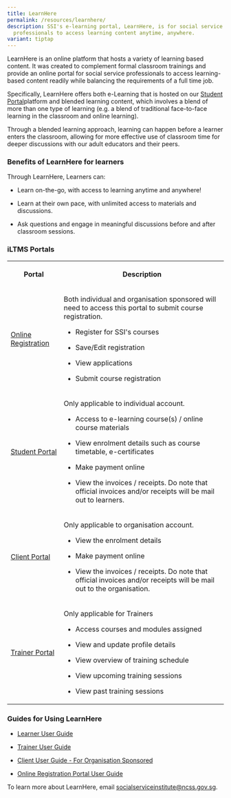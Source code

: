 ```yaml
---
title: LearnHere
permalink: /resources/learnhere/
description: SSI's e-learning portal, LearnHere, is for social service
  professionals to access learning content anytime, anywhere.
variant: tiptap
---
```

<p>LearnHere is an online platform that hosts a variety of learning based
content. It was created to complement formal classroom trainings and provide
an online portal for social service professionals to access learning-based
content readily while balancing the requirements of a full time job.</p>
<p>Specifically, LearnHere offers both e-Learning that is hosted on our
<a href="https://iltms.ssi.gov.sg/Student/Login" rel="noopener noreferrer nofollow" target="_blank">Student Portal</a>platform and blended learning content, which involves
a blend of more than one type of learning (e.g. a blend of traditional
face-to-face learning in the classroom and online learning).</p>
<p>Through a blended learning approach, learning can happen before a learner
enters the classroom, allowing for more effective use of classroom time
for deeper discussions with our adult educators and their peers.</p>
<h3>Benefits of LearnHere for learners</h3>
<p>Through LearnHere, Learners can:</p>
<ul data-tight="true" class="tight">
<li>
<p>Learn on-the-go, with access to learning anytime and anywhere!</p>
</li>
<li>
<p>Learn at their own pace, with unlimited access to materials and discussions.</p>
</li>
<li>
<p>Ask questions and engage in meaningful discussions before and after classroom
sessions.</p>
</li>
</ul>
<h3>iLTMS Portals</h3>
<table style="minWidth: 50px">
<colgroup>
<col>
<col>
</colgroup>
<tbody>
<tr>
<th rowspan="1" colspan="1">
<p>Portal</p>
</th>
<th rowspan="1" colspan="1">
<p>Description</p>
</th>
</tr>
<tr>
<td rowspan="1" colspan="1">
<p><a href="https://iltms.ssi.gov.sg/registration" rel="noopener noreferrer nofollow" target="_blank">Online Registration</a>
</p>
</td>
<td rowspan="1" colspan="1">
<p>Both individual and organisation sponsored will need to access this portal
to submit course registration.</p>
<ul data-tight="true" class="tight">
<li>
<p>Register for SSI's courses</p>
</li>
<li>
<p>Save/Edit registration</p>
</li>
<li>
<p>View applications</p>
</li>
<li>
<p>Submit course registration</p>
</li>
</ul>
</td>
</tr>
<tr>
<td rowspan="1" colspan="1">
<p><a href="https://iltms.ssi.gov.sg/student" rel="noopener noreferrer nofollow" target="_blank">Student Portal</a>
</p>
</td>
<td rowspan="1" colspan="1">
<p>Only applicable to individual account.
<br>
</p>
<ul data-tight="true" class="tight">
<li>
<p>Access to e-learning course(s) / online course materials</p>
</li>
<li>
<p>View enrolment details such as course timetable, e-certificates</p>
</li>
<li>
<p>Make payment online</p>
</li>
<li>
<p>View the invoices / receipts. Do note that official invoices and/or receipts
will be mail out to learners.</p>
</li>
</ul>
</td>
</tr>
<tr>
<td rowspan="1" colspan="1">
<p><a href="https://iltms.ssi.gov.sg/client" rel="noopener noreferrer nofollow" target="_blank">Client Portal</a>
</p>
</td>
<td rowspan="1" colspan="1">
<p>Only applicable to organisation account.</p>
<ul data-tight="true" class="tight">
<li>
<p>View the enrolment details</p>
</li>
<li>
<p>Make payment online</p>
</li>
<li>
<p>View the invoices / receipts. Do note that official invoices and/or receipts
will be mail out to the organisation.</p>
</li>
</ul>
</td>
</tr>
<tr>
<td rowspan="1" colspan="1">
<p><a href="https://iltms.ssi.gov.sg/lecturer" rel="noopener noreferrer nofollow" target="_blank">Trainer Portal</a>
</p>
</td>
<td rowspan="1" colspan="1">
<p>Only applicable for Trainers
<br>
</p>
<ul data-tight="true" class="tight">
<li>
<p>Access courses and modules assigned</p>
</li>
<li>
<p>View and update profile details</p>
</li>
<li>
<p>View overview of training schedule</p>
</li>
<li>
<p>View upcoming training sessions</p>
</li>
<li>
<p>View past training sessions</p>
</li>
</ul>
</td>
</tr>
</tbody>
</table>
<h3>Guides for Using LearnHere</h3>
<ul data-tight="true" class="tight">
<li>
<p><a href="/files/files%20for%20learners/iltms%20user%20guide%20for%20learners.pdf" rel="noopener noreferrer nofollow" target="_blank">Learner User Guide</a>
</p>
</li>
<li>
<p><a href="/files/files%20for%20learners/iltms%20user%20guide%20for%20trainers.pdf" rel="noopener noreferrer nofollow" target="_blank">Trainer User Guide</a>
</p>
</li>
<li>
<p><a href="/files/files%20for%20learners/iltms%20user%20guide%20for%20organisation%20sponsored%20(updated).pdf" rel="noopener noreferrer nofollow" target="_blank">Client User Guide - For Organisation Sponsored</a>
</p>
</li>
<li>
<p><a href="/files/files%20for%20learners/iltms%20user%20guide%20for%20online%20registration%20portal%20.pdf" rel="noopener noreferrer nofollow" target="_blank">Online Registration Portal User Guide</a>
</p>
</li>
</ul>
<p>To learn more about LearnHere, email <a href="mailto:socialserviceinstitute@ncss.gov.sg" rel="noopener noreferrer nofollow" target="_blank">socialserviceinstitute@ncss.gov.sg</a>.</p>